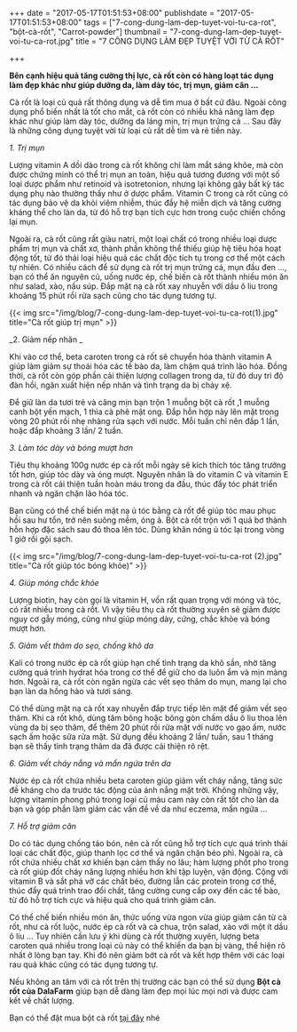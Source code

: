 +++
date = "2017-05-17T01:51:53+08:00"
publishdate = "2017-05-17T01:51:53+08:00"
tags = ["7-cong-dung-lam-dep-tuyet-voi-tu-ca-rot", "bột-cà-rốt", "Carrot-powder"]
thumbnail = "7-cong-dung-lam-dep-tuyet-voi-tu-ca-rot.jpg"
title = "7 CÔNG DỤNG LÀM ĐẸP TUYỆT VỜI TỪ CÀ RỐT"

+++
 
**Bên cạnh hiệu quả tăng cường thị lực, cà rốt còn có hàng loạt tác dụng làm đẹp khác như giúp dưỡng da, làm dày tóc, trị mụn, giảm cân …**

Cà rốt là loại củ quả rất thông dụng và dễ tìm mua ở bất cứ đâu. Ngoài công dụng phổ biến nhất là tốt cho mắt, cà rốt còn có nhiều khả năng làm đẹp khác như giúp làm dày tóc, dưỡng da láng mịn, trị mụn trứng cá ... Sau đây là những công dụng tuyệt vời từ loại củ rất dễ tìm và rẻ tiền này.

_1. Trị mụn_

Lượng vitamin A dồi dào trong cà rốt không chỉ làm mắt sáng khỏe, mà còn được chứng minh có thể trị mụn an toàn, hiệu quả tương đương với một số loại dược phẩm như retinoid và isotretonion, nhưng lại không gây bất kỳ tác dụng phụ nào thường thấy như ở dược phẩm. Vitamin C trong cà rốt cũng có tác dụng bảo vệ da khỏi viêm nhiễm, thúc đẩy hệ miễn dịch và tăng cường kháng thể cho làn da, từ đó hỗ trợ bạn tích cực hơn trong cuộc chiến chống lại mụn.

Ngoài ra, cà rốt cũng rất giàu natri, một loại chất có trong nhiều loại dược phẩm trị mụn và chất xơ, thành phần không thể thiếu giúp hệ tiêu hóa hoạt động tốt, từ đó thải loại hiệu quả các chất độc tích tụ trong cơ thể một cách tự nhiên. Có nhiều cách để sử dụng cà rốt trị mụn trứng cá, mụn đầu đen …, bạn có thể ăn nguyên củ, uống nước ép, chế biến cà rốt thành nhiều món ăn như salad, xào, nấu súp. Đắp mặt nạ cà rốt xay nhuyễn với dầu ô liu trong khoảng 15 phút rồi rửa sạch cũng cho tác dụng tương tự. 

{{< img src="/img/blog/7-cong-dung-lam-dep-tuyet-voi-tu-ca-rot(1).jpg" title="Cà rốt giúp trị mụn" >}}

_2. Giảm nếp nhăn _

Khi vào cơ thể, beta caroten trong cà rốt sẽ chuyển hóa thành vitamin A giúp làm giảm sự thoái hóa các tế bào da, làm chậm quá trình lão hóa. Đồng thời, cà rốt còn góp phần cải thiện lượng collagen trong da, từ đó duy trì độ đàn hồi, ngăn xuất hiện nếp nhăn và tình trạng da bị chảy xệ.

Để giữ làn da tươi trẻ và căng mịn bạn trộn 1 muỗng bột cà rốt ,1 muỗng canh bột yến mạch, 1 thìa cà phê mật ong. Đắp hỗn hợp này lên mặt trong vòng 20 phút rồi nhẹ nhàng rửa sạch với nước. Mỗi tuần chỉ nên đắp 1 lần, hoặc đắp khoảng 3 lần/ 2 tuần.

_3. Làm tóc dày và bóng mượt hơn_

Tiêu thụ khoảng 100g nước ép cà rốt mỗi ngày sẽ kích thích tóc tăng trưởng tốt hơn, giúp tóc dày và óng mượt. Nguyên nhân là do vitamin C và vitamin E trong cà rốt cải thiện tuần hoàn máu trong da đầu, thúc đẩy tóc phát triển nhanh và ngăn chặn lão hóa tóc.

Bạn cũng có thể chế biến mặt nạ ủ tóc bằng cà rốt để giúp tóc mau phục hồi sau hư tổn, trở nên suông mềm, óng ả. Bột cà rốt trộn với 1 quả bơ thành hỗn hợp đặc sách sau đó thoa lên tóc. Dùng khăn nóng ủ tóc lại trong vòng 1 giờ rồi gội sạch.

{{< img src="/img/blog/7-cong-dung-lam-dep-tuyet-voi-tu-ca-rot (2).jpg" title="Cà rốt giúp tóc bóng khỏe)" >}}

 _4. Giúp móng chắc khỏe_

Lượng biotin, hay còn gọi là vitamin H, vốn rất quan trọng với móng và tóc, có rất nhiều trong cà rốt. Vì vậy tiêu thụ cà rốt thường xuyên sẽ giảm được nguy cơ gẫy móng, cũng như giúp móng dày, cứng, chắc khỏe và bóng mượt hơn.

_5. Giảm vết thâm do sẹo, chống khô da_

Kali có trong nước ép cà rốt giúp hạn chế tình trạng da khô sần, nhờ tăng cường quá trình hydrat hóa trong cơ thể để giữ cho da luôn ẩm và mịn màng hơn. Ngoài ra, cà rốt còn ngăn ngừa các vết sẹo thâm do mụn, mang lại cho bạn làn da hồng hào và tươi sáng.

Có thể dùng mặt nạ cà rốt xay nhuyễn đắp trực tiếp lên mặt để giảm vết sẹo thâm. Khi cà rốt khô, dùng tăm bông hoặc bông gòn chấm dầu ô liu thoa lên vùng da bị sẹo thâm, để thêm 20 phút rồi rửa mặt với nước vo gạo ấm, nước sạch ấm hoặc sữa rửa mặt. Sử dụng đều khoảng 2 lần/ tuần, sau 1 tháng bạn sẽ thấy tình trạng thâm da đã được cải thiện rõ rệt.

_6. Giảm vết cháy nắng và mẩn ngứa trên da_

Nước ép cà rốt chứa nhiều beta caroten giúp giảm vết cháy nắng, tăng sức đề kháng cho da trước tác động của ánh nắng mặt trời. Không những vậy, lượng vitamin phong phú trong loại củ màu cam này còn rất tốt cho làn da bạn và góp phần làm giảm các vấn đề về da như eczema, mẩn ngứa ... 

_7. Hỗ trợ giảm cân_

Do có tác dụng chống táo bón, nên cà rốt cũng hỗ trợ tích cực quá trình thải loại các chất độc, giúp thanh lọc cơ thể và ngăn chặn béo phì. Ngoài ra, cà rốt chứa nhiều chất xơ khiến bạn cảm thấy no lâu; hàm lượng phốt pho trong cà rốt giúp đốt cháy năng lượng nhiều hơn khi tập luyện, vận động. Cộng với vitamin B và sắt phá vỡ các chất béo, đường lẫn các protein trong cơ thể, thúc đẩy quá trình trao đổi chất, tăng cường cung cấp oxy đến các tế bào, từ đó hỗ trợ tích cực và hiệu quả cho quá trình giảm cân. 

Có thể chế biến nhiều món ăn, thức uống vừa ngon vừa giúp giảm cân từ cà rốt, như cà rốt luộc, nước ép cà rốt và cà chua, trộn salad, xào với một ít dầu ô liu … Tuy nhiên cần lưu ý khi dùng cà rốt thường xuyên, lượng beta caroten quá nhiều trong loại củ này có thể khiến da bạn bị vàng, thể hiện rõ nhất ở lòng bạn tay. Khi đó nên giảm bớt cà rốt và kết hợp thêm với các loại rau quả khác cũng có tác dụng tương tự.

Nếu không an tâm với cà rốt trên thị trường các bạn có thể sử dụng **Bột cà rốt của DalaFarm** giúp bạn dễ dàng làm đẹp mọi lúc mọi nơi và được cam kết về chất lượng.

Bạn có thể đặt mua bột cà rốt [tại đây](/san-pham/bột-cà-rốt-50g/) nhé

